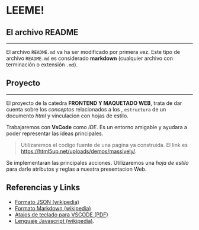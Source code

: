 LEEME!
======

## El archivo README
------------------

El archivo `README.md` va ha ser modificado por primera vez.
Este tipo de archivo `README.md` es considerado **markdown** (cualquier archivo con terminación o extensión `.md`).


## Proyecto
--------

El proyecto de la catedra **FRONTEND Y MAQUETADO WEB**, trata de dar cuenta sobre los *conceptos* relacionados a los <tag>, `estructura` de un documento *html* y vinculacion con hojas de estilo.

Trabajaremos con **VsCode** como *IDE*. Es un entorno amigable y ayudara a poder representar las ideas principales.

> Utilizaremos el codigo fuente de una pagina ya construida. El link es https://html5up.net/uploads/demos/massively/.

Se implementaran las principales acciones. Utilizaremos una *hoja de estilo* para darle atributos y reglas a nuestra presentacion Web.

## Referencias y Links

- [Formato JSON (wikipedia)](https://es.wikipedia.org/wiki/JSON)
- [Formato Markdown (wikipedia)](https://es.wikipedia.org/wiki/Markdown)
- [Atajos de teclado para VSCODE (PDF)](https://code.visualstudio.com/shortcuts/keyboard-shortcuts-windows.pdf)
- [Lenguaje Javascript (wikipedia)](https://es.wikipedia.org/wiki/JavaScript).